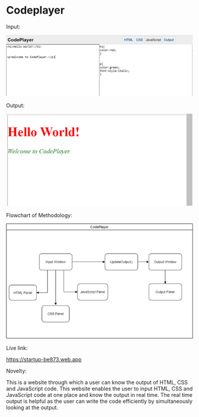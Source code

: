 # Codeplayer

Input:

![](input.PNG)

Output:

![](output.PNG)

Flowchart of Methodology:

![](flowchart1.png)

Live link:

https://startup-be873.web.app

Novelty:

This is a website through which a user can know the output of HTML, CSS and JavaScript code. This website enables the user to input HTML, CSS and JavaScript code at one place and know the output in real time. The real time output is helpful as the user can write the code efficiently by simultaneously looking at the output.
